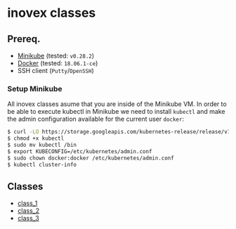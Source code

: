 # inovex classes

## Prereq.

- [Minikube](https://kubernetes.io/docs/tasks/tools/install-minikube) (tested: `v0.28.2`)
- [Docker](https://docs.docker.com/install) (tested: `18.06.1-ce`)
- SSH client (`Putty`/`OpenSSH`)

### Setup Minikube

All inovex classes asume that you are inside of the Minikube VM. In order to be able to execute kubectl in Minikube we need to install `kubectl` and make the admin configuration available for the current user `docker`:

```bash
$ curl -LO https://storage.googleapis.com/kubernetes-release/release/v1.11.3/bin/linux/amd64/kubectl
$ chmod +x kubectl
$ sudo mv kubectl /bin
$ export KUBECONFIG=/etc/kubernetes/admin.conf
$ sudo chown docker:docker /etc/kubernetes/admin.conf
$ kubectl cluster-info
```

## Classes

- [class_1](./class_1)
- [class_2](./class_2)
- [class_3](./class_3)
